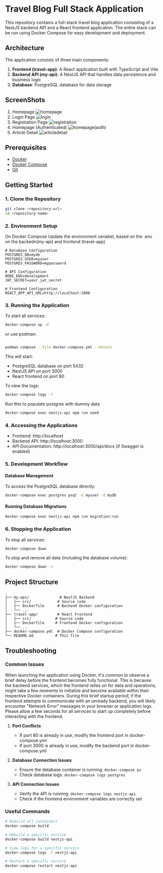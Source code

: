 # Travel Blog Full Stack Application

This repository contains a full-stack travel blog application consisting of a NestJS backend API and a React frontend application. The entire stack can be run using Docker Compose for easy development and deployment.

## Architecture

The application consists of three main components:

1. **Frontend (travel-app)**: A React application built with TypeScript and Vite
2. **Backend API (my-api)**: A NestJS API that handles data persistence and business logic
3. **Database**: PostgreSQL database for data storage

## ScreenShots

1. Homepage
   ![homepage](https://github.com/user-attachments/assets/64f1ae1e-d201-4b47-9b81-8ad959c361d3)
3. Login Page
   ![login](https://github.com/user-attachments/assets/722a7822-649c-4539-bfe3-dcdc45e7b8e1)
5. Registration Page
   ![registration](https://github.com/user-attachments/assets/6be21328-078c-4212-b0d4-447d5d7cbcfc)
6. Homepage (Authenticated)
   ![homepage(auth)](https://github.com/user-attachments/assets/98fab216-04ff-42f0-896b-e803654dc037)
7. Article Detail
   ![articledetail](https://github.com/user-attachments/assets/e08807c4-0b23-4979-93f9-3b63469f8245)


## Prerequisites

- [Docker](https://docs.docker.com/get-docker/)
- [Docker Compose](https://docs.docker.com/compose/install/)
- [Git](https://git-scm.com/downloads)

## Getting Started

### 1. Clone the Repository

```bash
git clone <repository-url>
cd <repository-name>
```

### 2. Environment Setup

On Docker Compose Update the environment variabel, based on the .env on the backedn(my-api) and frontend (travel-app)

```env
# Database Configuration
POSTGRES_DB=mydb
POSTGRES_USER=myuser
POSTGRES_PASSWORD=mypassword

# API Configuration
NODE_ENV=development
JWT_SECRET=your_jwt_secret

# Frontend Configuration
REACT_APP_API_URL=http://localhost:3000
```

### 3. Running the Application

To start all services:

```bash
docker-compose up -d
```

or use podman:

```bash

podman compose --file docker-compose.yml --detach
```

This will start:

- PostgreSQL database on port 5432
- NestJS API on port 3000
- React frontend on port 80

To view the logs:

```bash
docker-compose logs -f
```

Run this to populate postgres with dummy data

```bash
docker-compose exec nestjs-api npm run seed
```

### 4. Accessing the Applications

- Frontend: http://localhost
- Backend API: http://localhost:3000
- API Documentation: http://localhost:3000/api/docs (if Swagger is enabled)

### 5. Development Workflow

#### Database Management

To access the PostgreSQL database directly:

```bash
docker-compose exec postgres psql -U myuser -d mydb
```

#### Running Database Migrations

```bash
docker-compose exec nestjs-api npm run migration:run
```

### 6. Stopping the Application

To stop all services:

```bash
docker-compose down
```

To stop and remove all data (including the database volume):

```bash
docker-compose down -v
```

## Project Structure

```
.
├── my-api/              # NestJS Backend
│   ├── src/            # Source code
│   ├── Dockerfile      # Backend Docker configuration
│   └── ...
├── travel-app/         # React Frontend
│   ├── src/           # Source code
│   ├── Dockerfile     # Frontend Docker configuration
│   └── ...
├── docker-compose.yml  # Docker Compose configuration
└── README.md          # This file
```

## Troubleshooting

### Common Issues

When launching the application using Docker, it's common to observe a brief delay before the frontend becomes fully functional. This is because the backend services, which the frontend relies on for data and operations, might take a few moments to initialize and become available within their respective Docker containers. During this brief startup period, if the frontend attempts to communicate with an unready backend, you will likely encounter "Network Error" messages in your browser or application logs. Please allow a few seconds for all services to start up completely before interacting with the frontend.

1. **Port Conflicts**

   - If port 80 is already in use, modify the frontend port in docker-compose.yml
   - If port 3000 is already in use, modify the backend port in docker-compose.yml

2. **Database Connection Issues**

   - Ensure the database container is running: `docker-compose ps`
   - Check database logs: `docker-compose logs postgres`

3. **API Connection Issues**
   - Verify the API is running: `docker-compose logs nestjs-api`
   - Check if the frontend environment variables are correctly set

### Useful Commands

```bash
# Rebuild all containers
docker-compose build

# Rebuild a specific service
docker-compose build nestjs-api

# View logs for a specific service
docker-compose logs -f nestjs-api

# Restart a specific service
docker-compose restart nestjs-api
```
